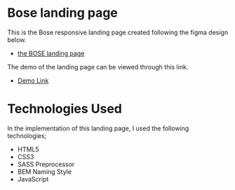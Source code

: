 # Bose landing page

This is the Bose responsive landing page created following the figma design below.
- [the BOSE landing page](https://www.figma.com/file/OMjQNb3hg1LKMV4OwyQ3Ao/BOSE?node-id=0%3A1)

The demo of the landing page can be viewed through this link.
- [Demo Link](https://github.com/bose_landingPage/)

# Technologies Used
In the implementation of this landing page, I used the following technologies;
- HTML5
- CSS3
- SASS Preprocessor
- BEM Naming Style
- JavaScript
